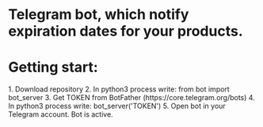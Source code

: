 # Telegram bot, which notify expiration dates for your products.

<h1>Getting start: </h1>
1. Download repository
2. In python3 process write:
    from bot import bot_server
3. Get TOKEN from BotFather (https://core.telegram.org/bots)
4. In python3 process write:
    bot_server('TOKEN')
5. Open bot in your Telegram account. Bot is active.